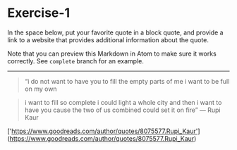 # Exercise-1
In the space below, put your favorite quote in a block quote, and provide a link to a website that provides additional information about the quote.

Note that you can preview this Markdown in Atom to make sure it works correctly. See `complete` branch for an example.

---
> “i do not want to have you
to fill the empty parts of me
i want to be full on my own

>i want to fill so complete
i could light a whole city
and then
i want to have you
cause the two of
us combined
could set
it on fire”
― Rupi Kaur

['https://www.goodreads.com/author/quotes/8075577.Rupi_Kaur'] (https://www.goodreads.com/author/quotes/8075577.Rupi_Kaur)
